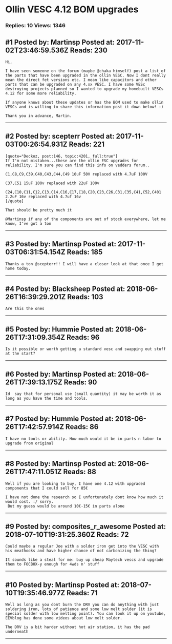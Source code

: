 # Ollin VESC 4.12 BOM upgrades

### Replies: 10 Views: 1346

## \#1 Posted by: Martinsp Posted at: 2017-11-02T23:46:59.536Z Reads: 230

```
Hi, 

I have seen someone on the forum (maybe @chaka himself) post a list of the parts that have been upgraded in the ollin VESC. Now I dont really mean the direct fet versions etc. I mean like capacitors and other parts that can be upgraded on any 4.xx VESC. I have some VESc destroying projects planned so I wanted to upgrade my homebuilt VESCs 4.12 for some more reliability. 

If anyone knows about these updates or has the BOM used to make ollin VESCs and is willing to share this information post it down below! :)

Thank you in advance, Martin.
```

---
## \#2 Posted by: scepterr Posted at: 2017-11-03T00:26:54.931Z Reads: 221

```
[quote="Deckoz, post:146, topic:4201, full:true"]
If I'm not mistaken...these are the ollin ESC upgrades for reliability. I'm sure you can find this info on vedders forum.. 

C1,C8,C9,C39,C40,C43,C44,C49 10uF 50V replaced with 4.7uF 100V

C37,C51 15uF 100v replaced with 22uF 100v

C24,C10,C11,C12,C13,C14,C16,C17,C18,C20,C23,C26,C31,C35,C41,C52,C401 2.2uF 16v replaced with 4.7uf 16v
[/quote]

That should be pretty much it

@Martinsp if any of the components are out of stock everywhere, let me know, I've got a ton
```

---
## \#3 Posted by: Martinsp Posted at: 2017-11-03T06:31:54.154Z Reads: 185

```
Thanks a ton @scepterr!! I will have a closer look at that once I get home today.
```

---
## \#4 Posted by: Blacksheep Posted at: 2018-06-26T16:39:29.201Z Reads: 103

```
Are this the ones
```

---
## \#5 Posted by: Hummie Posted at: 2018-06-26T17:31:09.354Z Reads: 96

```
Is it possible or worth getting a standard vesc and swapping out stuff at the start?
```

---
## \#6 Posted by: Martinsp Posted at: 2018-06-26T17:39:13.175Z Reads: 90

```
Id  say that for personal use (small quantity) it may be worth it as long as you have the time and tools.
```

---
## \#7 Posted by: Hummie Posted at: 2018-06-26T17:42:57.914Z Reads: 86

```
I have no tools or ability. How much would it be in parts n labor to upgrade from original
```

---
## \#8 Posted by: Martinsp Posted at: 2018-06-26T17:47:11.051Z Reads: 88

```
Well if you are looking to buy, I have one 4.12 with upgraded components that I could sell for 85€ 

I have not done the research so I unfortunately dont know how much it would cost. :/ sorry.
 But my guess would be around 10€-15€ in parts alone
```

---
## \#9 Posted by: composites_r_awesome Posted at: 2018-07-10T19:31:25.360Z Reads: 72

```
Could maybe a regular Joe with a solder iron get into the VESC with his meathooks and have higher chance of not carbonizing the thing?

It sounds like a steal for me: buy up cheap Maytech vescs and upgrade them to FOCBOX-y enough for 4wds n' stuff
```

---
## \#10 Posted by: Martinsp Posted at: 2018-07-10T19:35:46.977Z Reads: 71

```
Well as long as you dont burn the DRV you can do anything with just soldering iron, lots of patience and some low melt solder (it is special solder with low melting point). You can look it up on youtube, EEVblog has done some videos about low melt solder.

The DRV is a bit harder without hot air station, it has the pad underneath
```

---
